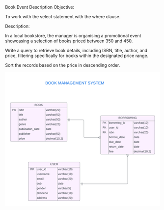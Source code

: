 Book Event
Description
Objective:

To work with the select statement with the where clause.

Description:

In a local bookstore, the manager is organising a promotional event showcasing a selection of books priced between 350 and 450. 

Write a query to retrieve book details, including ISBN, title, author, and price, filtering specifically for books within the designated price range.

Sort the records based on the price in descending order.

![image alt](https://github.com/PraveenKumara2k33/Cognizant-JavaStack-Handson-2024/blob/afac1a7b2c141cd56f734326af7175fe08be4c84/Stage%201/SQL%20Programming/image-1.png)

